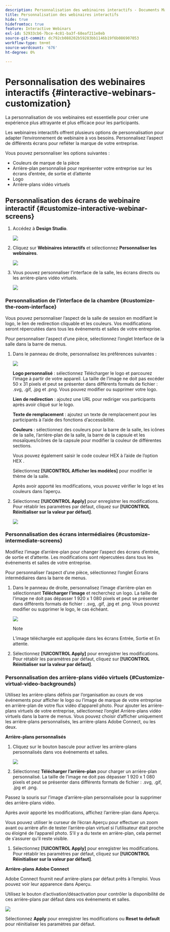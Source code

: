 ```yaml
---
description: Personnalisation des webinaires interactifs - Documents Marketo - Documentation du produit
title: Personnalisation des webinaires interactifs
hide: true
hidefromtoc: true
feature: Interactive Webinars
exl-id: 52933cb6-7bce-4c81-ba3f-68eaf211e8eb
source-git-commit: dc792cb088202b59283bb1146b19f6b086907053
workflow-type: tm+mt
source-wordcount: '676'
ht-degree: 0%

---
```


# Personnalisation des webinaires interactifs {#interactive-webinars-customization}

La personnalisation de vos webinaires est essentielle pour créer une expérience plus attrayante et plus efficace pour les participants.

Les webinaires interactifs offrent plusieurs options de personnalisation pour adapter l’environnement de webinaire à vos besoins. Personnalisez l’aspect de différents écrans pour refléter la marque de votre entreprise.

Vous pouvez personnaliser les options suivantes :

* Couleurs de marque de la pièce
* Arrière-plan personnalisé pour représenter votre entreprise sur les écrans d’entrée, de sortie et d’attente
* Logo
* Arrière-plans vidéo virtuels

## Personnalisation des écrans de webinaire interactif {#customize-interactive-webinar-screens}

1. Accédez à **Design Studio**.

   ![](assets/interactive-webinars-customization-1.png)

1. Cliquez sur **Webinaires interactifs** et sélectionnez **Personnaliser les webinaires**.

   ![](assets/interactive-webinars-customization-2.png)

1. Vous pouvez personnaliser l’interface de la salle, les écrans directs ou les arrière-plans vidéo virtuels.

   ![](assets/interactive-webinars-customization-3.png)

### Personnalisation de l’interface de la chambre {#customize-the-room-interface}

Vous pouvez personnaliser l’aspect de la salle de session en modifiant le logo, le lien de redirection cliquable et les couleurs. Vos modifications seront répercutées dans tous les événements et salles de votre entreprise.

Pour personnaliser l’aspect d’une pièce, sélectionnez l’onglet Interface de la salle dans la barre de menus.

1. Dans le panneau de droite, personnalisez les préférences suivantes :

   ![](assets/interactive-webinars-customization-4.png)

   **Logo personnalisé** : sélectionnez Télécharger le logo et parcourez l’image à partir de votre appareil. La taille de l’image ne doit pas excéder 50 x 31 pixels et peut se présenter dans différents formats de fichier : .svg, .gif, .jpg et .png. Vous pouvez modifier ou supprimer votre logo.

   **Lien de redirection** : ajoutez une URL pour rediriger vos participants après avoir cliqué sur le logo.

   **Texte de remplacement** : ajoutez un texte de remplacement pour les participants à l’aide des fonctions d’accessibilité.

   **Couleurs** : sélectionnez des couleurs pour la barre de la salle, les icônes de la salle, l’arrière-plan de la salle, la barre de la capsule et les mosaïques/icônes de la capsule pour modifier la couleur de différentes sections.

   Vous pouvez également saisir le code couleur HEX à l’aide de l’option HEX .

   Sélectionnez **[!UICONTROL Afficher les modèles]** pour modifier le thème de la salle.

   Après avoir apporté les modifications, vous pouvez vérifier le logo et les couleurs dans l’aperçu.

1. Sélectionnez **[!UICONTROL Apply]** pour enregistrer les modifications. Pour rétablir les paramètres par défaut, cliquez sur **[!UICONTROL Réinitialiser sur la valeur par défaut]**.

   ![](assets/interactive-webinars-customization-5.png)

### Personnalisation des écrans intermédiaires {#customize-intermediate-screens}

Modifiez l’image d’arrière-plan pour changer l’aspect des écrans d’entrée, de sortie et d’attente. Les modifications sont répercutées dans tous les événements et salles de votre entreprise.

Pour personnaliser l’aspect d’une pièce, sélectionnez l’onglet Écrans intermédiaires dans la barre de menus.

1. Dans le panneau de droite, personnalisez l’image d’arrière-plan en sélectionnant **Télécharger l’image** et recherchez un logo. La taille de l’image ne doit pas dépasser 1 920 x 1 080 pixels et peut se présenter dans différents formats de fichier : .svg, .gif, .jpg et .png. Vous pouvez modifier ou supprimer le logo, le cas échéant.

   ![](assets/interactive-webinars-customization-6.png)

   >[!NOTE]
   >
   >L’image téléchargée est appliquée dans les écrans Entrée, Sortie et En attente.

1. Sélectionnez **[!UICONTROL Apply]** pour enregistrer les modifications. Pour rétablir les paramètres par défaut, cliquez sur **[!UICONTROL Réinitialiser sur la valeur par défaut]**.

### Personnalisation des arrière-plans vidéo virtuels {#Customize-virtual-video-backgrounds}

Utilisez les arrière-plans définis par l’organisation au cours de vos événements pour afficher le logo ou l’image de marque de votre entreprise en arrière-plan de votre flux vidéo d’appareil photo. Pour ajouter les arrière-plans virtuels de votre entreprise, sélectionnez l’onglet Arrière-plans vidéo virtuels dans la barre de menus. Vous pouvez choisir d’afficher uniquement les arrière-plans personnalisés, les arrière-plans Adobe Connect, ou les deux.

**Arrière-plans personnalisés**

1. Cliquez sur le bouton bascule pour activer les arrière-plans personnalisés dans vos événements et salles.

   ![](assets/interactive-webinars-customization-7.png)

1. Sélectionnez **Télécharger l’arrière-plan** pour charger un arrière-plan personnalisé. La taille de l’image ne doit pas dépasser 1 920 x 1 080 pixels et peut se présenter dans différents formats de fichier : .svg, .gif, .jpg et .png.

Passez la souris sur l’image d’arrière-plan personnalisée pour la supprimer des arrière-plans vidéo.

Après avoir apporté les modifications, affichez l’arrière-plan dans Aperçu.

Vous pouvez utiliser le curseur de l’écran Aperçu pour effectuer un zoom avant ou arrière afin de tester l’arrière-plan virtuel si l’utilisateur était proche ou éloigné de l’appareil photo. S’il y a du texte en arrière-plan, cela permet de s’assurer qu’il reste visible.

1. Sélectionnez **[!UICONTROL Apply]** pour enregistrer les modifications. Pour rétablir les paramètres par défaut, cliquez sur **[!UICONTROL Réinitialiser sur la valeur par défaut]**.

**Arrière-plans Adobe Connect**

Adobe Connect fournit neuf arrière-plans par défaut prêts à l’emploi. Vous pouvez voir leur apparence dans Aperçu.

Utilisez le bouton d’activation/désactivation pour contrôler la disponibilité de ces arrière-plans par défaut dans vos événements et salles.

![](assets/interactive-webinars-customization-8.png)

Sélectionnez **Apply** pour enregistrer les modifications ou **Reset to default** pour réinitialiser les paramètres par défaut.
